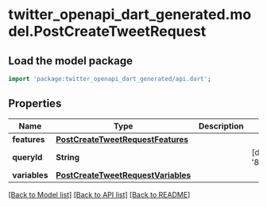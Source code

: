 # twitter_openapi_dart_generated.model.PostCreateTweetRequest

## Load the model package
```dart
import 'package:twitter_openapi_dart_generated/api.dart';
```

## Properties
Name | Type | Description | Notes
------------ | ------------- | ------------- | -------------
**features** | [**PostCreateTweetRequestFeatures**](PostCreateTweetRequestFeatures.md) |  | 
**queryId** | **String** |  | [default to '8ED1SMuUGkOZVBEjiYUTfw']
**variables** | [**PostCreateTweetRequestVariables**](PostCreateTweetRequestVariables.md) |  | 

[[Back to Model list]](../README.md#documentation-for-models) [[Back to API list]](../README.md#documentation-for-api-endpoints) [[Back to README]](../README.md)


